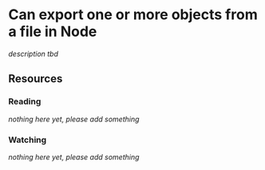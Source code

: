 # Can export one or more objects from a file in Node

_description tbd_

## Resources

### Reading

_nothing here yet, please add something_

### Watching

_nothing here yet, please add something_
